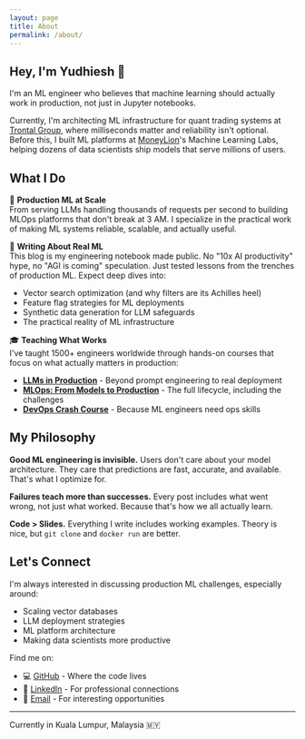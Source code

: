 ```yaml
---
layout: page
title: About
permalink: /about/
---
```


## Hey, I'm Yudhiesh 👋

I'm an ML engineer who believes that machine learning should actually work in production, not just in Jupyter notebooks.

Currently, I'm architecting ML infrastructure for quant trading systems at [Trontal Group](https://trontalgroup.com/), where milliseconds matter and reliability isn't optional. Before this, I built ML platforms at [MoneyLion](https://www.moneylion.com/)'s Machine Learning Labs, helping dozens of data scientists ship models that serve millions of users.

## What I Do

🚀 **Production ML at Scale**  
From serving LLMs handling thousands of requests per second to building MLOps platforms that don't break at 3 AM. I specialize in the practical work of making ML systems reliable, scalable, and actually useful.

📝 **Writing About Real ML**  
This blog is my engineering notebook made public. No "10x AI productivity" hype, no "AGI is coming" speculation. Just tested lessons from the trenches of production ML. Expect deep dives into:
- Vector search optimization (and why filters are its Achilles heel)
- Feature flag strategies for ML deployments
- Synthetic data generation for LLM safeguards
- The practical reality of ML infrastructure

🎓 **Teaching What Works**  
I've taught 1500+ engineers worldwide through hands-on courses that focus on what actually matters in production:

- [**LLMs in Production**](https://uplimit.com/course/llms-in-production) - Beyond prompt engineering to real deployment
- [**MLOps: From Models to Production**](https://uplimit.com/course/mlops) - The full lifecycle, including the challenges
- [**DevOps Crash Course**](https://uplimit.com/course/devops-crash-course) - Because ML engineers need ops skills

## My Philosophy

**Good ML engineering is invisible.** Users don't care about your model architecture. They care that predictions are fast, accurate, and available. That's what I optimize for.

**Failures teach more than successes.** Every post includes what went wrong, not just what worked. Because that's how we all actually learn.

**Code > Slides.** Everything I write includes working examples. Theory is nice, but `git clone` and `docker run` are better.

## Let's Connect

I'm always interested in discussing production ML challenges, especially around:
- Scaling vector databases
- LLM deployment strategies  
- ML platform architecture
- Making data scientists more productive

Find me on:
- 💻 [GitHub](https://github.com/yudhiesh) - Where the code lives
- 💼 [LinkedIn](https://linkedin.com/in/yudhiesh-ravindranath) - For professional connections
- 📧 [Email](mailto:yudhiesh1997@gmail.com) - For interesting opportunities

---

Currently in Kuala Lumpur, Malaysia 🇲🇾 

